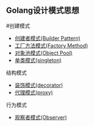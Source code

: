 Golang设计模式思想
-----

#创建模式
- [创建者模式(Builder Pattern)](./01-builder-patterns/builder.go)
- [工厂方法模式(Factory Method)](./02-factory-patterns/factory_method.go)
- [对象池模式(Object Pool)](./03-object-pool-pattern/object_pool.go)
- [单类模式(singleton)](./04-singleton-pattern/singleton.go)

结构模式
- [装饰模式(decorator)](./05-decorator-pattern/decorator.go)
- [代理模式(proxy)](./06-proxy-pattern/proxy.go)

行为模式
- [观察者模式(Observer)](./07-observer-pattern/observer.go)

